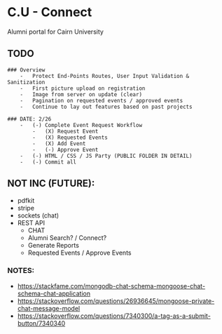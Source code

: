 # C.U - Connect

Alumni portal for Cairn University

## TODO

    ### Overview
        -   Protect End-Points Routes, User Input Validation & Sanitization
        -   First picture upload on registration
        -   Image from server on update (clear)
        -   Pagination on requested events / approved events
        -   Continue to lay out features based on past projects

    ### DATE: 2/26
        -   (-) Complete Event Request Workflow
            -   (X) Request Event
            -   (X) Requested Events
            -   (X) Add Event
            -   (-) Approve Event
        -   (-) HTML / CSS / JS Party (PUBLIC FOLDER IN DETAIL)
        -   (-) Commit all

## NOT INC (FUTURE):

-   pdfkit
-   stripe
-   sockets (chat)
-   REST API
    -   CHAT
    -   Alumni Search? / Connect?
    -   Generate Reports
    -   Requested Events / Approve Events

### NOTES:

-   https://stackfame.com/mongodb-chat-schema-mongoose-chat-schema-chat-application
-   https://stackoverflow.com/questions/26936645/mongoose-private-chat-message-model
-   https://stackoverflow.com/questions/7340300/a-tag-as-a-submit-button/7340340
